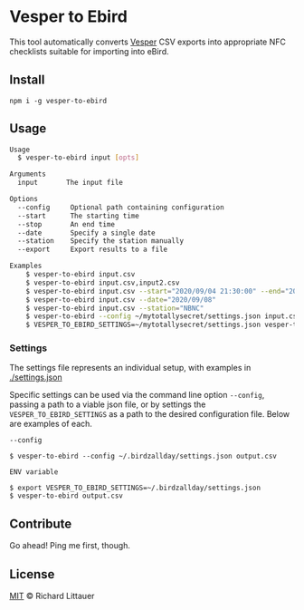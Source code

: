 # Vesper to Ebird

This tool automatically converts [Vesper](https://github.com/HaroldMills/vesper) CSV exports into appropriate NFC checklists suitable for importing into eBird.

## Install

`npm i -g vesper-to-ebird`

## Usage

```sh
Usage
  $ vesper-to-ebird input [opts]

Arguments
  input       The input file

Options
  --config     Optional path containing configuration
  --start      The starting time
  --stop       An end time
  --date       Specify a single date
  --station    Specify the station manually
  --export     Export results to a file

Examples
    $ vesper-to-ebird input.csv
    $ vesper-to-ebird input.csv,input2.csv
    $ vesper-to-ebird input.csv --start="2020/09/04 21:30:00" --end="2020/09/07 23:00:00" --export="2020-09-07 recorded"
    $ vesper-to-ebird input.csv --date="2020/09/08"
    $ vesper-to-ebird input.csv --station="NBNC"
    $ vesper-to-ebird --config ~/mytotallysecret/settings.json input.csv --date="2020/09/08"
    $ VESPER_TO_EBIRD_SETTINGS=~/mytotallysecret/settings.json vesper-to-ebird input.csv --date="2020/09/08"
```

### Settings

The settings file represents an individual setup, with examples in [./settings.json](./settings.json)

Specific settings can be used via the command line option `--config`, passing a path to a viable json file, or by settings the `VESPER_TO_EBIRD_SETTINGS` as a path to the desired configuration file. Below are examples of each.

`--config`
```
$ vesper-to-ebird --config ~/.birdzallday/settings.json output.csv
```

`ENV variable`

```
$ export VESPER_TO_EBIRD_SETTINGS=~/.birdzallday/settings.json
$ vesper-to-ebird output.csv
```

## Contribute

Go ahead! Ping me first, though.

## License

[MIT](LICENSE) © Richard Littauer
